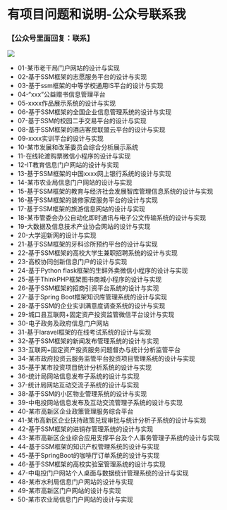 # 有项目问题和说明-公众号联系我
### 【公众号里面回复：联系】

 ![](https://www.runwsh.com/upload/2022/09/gongzhonghao.jpg)
 
- 01-某市老干局门户网站的设计与实现
- 02-基于SSM框架的志愿服务平台的设计与实现
- 03-基于ssm框架的中等学校通用IS平台的设计与实现
- 04-“xxx”公益赠书信息管理平台
- 05-xxxx作品展示系统的设计与实现
- 06-基于SSM框架的全国企业信息管理系统的设计与实现
- 07-基于SSM的校园二手交易平台的设计与实现
- 08-基于SSM框架的酒店客房联盟云平台的设计与实现
- 09-xxxx实训平台的设计与实现
- 10-某市发展和改革委员会综合分析展示系统
- 11-在线轮渡购票微信小程序的设计与实现
- 12-IT教育信息门户网站的设计与实现
- 13-基于SSM框架的中国xxxx网上银行系统的设计与实现
- 14-某市农业局信息门户网站的设计与实现
- 15-基于SSM框架的教育与经济社会发展智库管理信息系统的设计与实现
- 16-基于SSM框架的装修家居服务平台的设计与实现
- 17-基于SSM框架的旅游信息网站的设计与实现
- 18-某市管委会办公自动化即时通讯与电子公文传输系统的设计与实现
- 19-大数据及信息技术产业协会网站的设计与实现
- 20-大学迎新网的设计与实现
- 21-基于SSM框架的牙科诊所预约平台的设计与实现
- 22-基于SSM框架的高校大学生兼职招聘系统的设计与实现
- 23-高校协同创新信息门户的设计与实现
- 24-基于Python flask框架的生鲜外卖微信小程序的设计与实现
- 25-基于ThinkPHP框架图书商城小程序的设计与实现
- 26-基于SSM框架的招商引资平台系统的设计与实现
- 27-基于Spring Boot框架知识库管理系统的设计与实现
- 28-基于SSM的企业实训满意度调查系统的设计与实现
- 29-城口县互联网+固定资产投资监管微信平台设计与实现
- 30-电子政务及政府信息门户网站
- 31-基于laravel框架的在线考试系统的设计与实现
- 32-基于SSM框架的新闻发布管理系统的设计与实现
- 33-互联网+固定资产投资服务问题督办与统计分析监管平台
- 34-某市政府投资云服务监管平台投资项目管理系统的设计与实现
- 35-基于某市投资项目统计分析系统的设计与实现
- 36-统计局网站信息发布子系统的设计与实现
- 37-统计局网站互动交流子系统的设计与实现
- 38-基于SSM的小区物业管理系统的设计与实现
- 39-中电投网站信息发布及互动交流管理子系统的设计与实现
- 40-某市高新区企业政策管理服务综合平台
- 41-某市高新区企业扶持政策兑现审批与统计分析子系统的设计与实现
- 42-基于SSM框架的进销存管理系统的设计与实现
- 43-某市高新区企业综合应用支撑平台及个人事务管理子系统的设计与实现
- 44-基于SSM框架的知识产权管理系统的设计与实现
- 45-基于SpringBoot的咖啡厅订单系统的设计与实现
- 46-基于SSM框架的高校实验室管理系统的设计与实现
- 47-中电投门户网站个人桌面与数据统计管理系统的设计与实现
- 48-某市水利局信息门户网站的设计与实现
- 49-某市高新区门户网站的设计与实现
- 50-某市农业局信息门户网站的设计与实现
